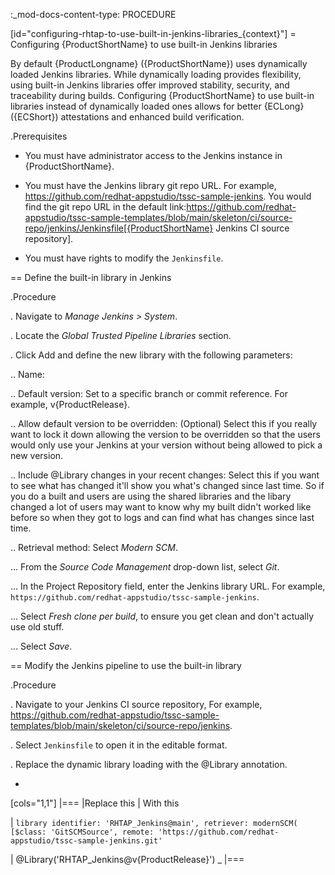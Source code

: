 :_mod-docs-content-type: PROCEDURE

[id="configuring-rhtap-to-use-built-in-jenkins-libraries_{context}"]
= Configuring {ProductShortName} to use built-in Jenkins libraries

By default {ProductLongname} ({ProductShortName}) uses dynamically loaded Jenkins libraries. While dynamically loading provides flexibility, using built-in Jenkins libraries offer improved stability, security, and traceability during builds. Configuring {ProductShortName} to use built-in libraries instead of dynamically loaded ones allows for better {ECLong} ({ECShort}) attestations and enhanced build verification.

.Prerequisites

* You must have administrator access to the Jenkins instance in {ProductShortName}.

* You must have the Jenkins library git repo URL. For example, https://github.com/redhat-appstudio/tssc-sample-jenkins. You would find the git repo URL in the default link:https://github.com/redhat-appstudio/tssc-sample-templates/blob/main/skeleton/ci/source-repo/jenkins/Jenkinsfile[{ProductShortName} Jenkins CI source repository].

* You must have rights to modify the `Jenkinsfile`.

== Define the built-in library in Jenkins

.Procedure

. Navigate to *Manage Jenkins > System*.

. Locate the *Global Trusted Pipeline Libraries* section.

. Click Add and define the new library with the following parameters:

.. Name: <your-library-name>

.. Default version: Set to a specific branch or commit reference. For example, v{ProductRelease}.

.. Allow default version to be overridden: (Optional) Select this if you really want to lock it down allowing the version to be overridden so that the users would only use your Jenkins at your version without being allowed to pick a new version.

.. Include @Library changes in your recent changes: Select this if you want to see what has changed it'll show you what's changed since last time. So if you do a built and users are using the shared libraries and the libary changed a lot of users may want to know why my built didn't worked like before so when they got to logs and can find what has changes since last time.

.. Retrieval method: Select *Modern SCM*.

... From the *Source Code Management* drop-down list, select *Git*.

... In the Project Repository field, enter the Jenkins library URL. For example, `https://github.com/redhat-appstudio/tssc-sample-jenkins`.

... Select *Fresh clone per build*, to ensure you get clean and don't actually use old stuff.

... Select *Save*.

== Modify the Jenkins pipeline to use the built-in library

.Procedure

. Navigate to your Jenkins CI source repository, For example, https://github.com/redhat-appstudio/tssc-sample-templates/blob/main/skeleton/ci/source-repo/jenkins.

. Select `Jenkinsfile` to open it in the editable format.

. Replace the dynamic library loading with the @Library annotation.

+
[cols="1,1"]
|===
|Replace this | With this

| `library identifier: 'RHTAP_Jenkins@main', retriever: modernSCM(
  [$class: 'GitSCMSource',
   remote: 'https://github.com/redhat-appstudio/tssc-sample-jenkins.git'`

| @Library('RHTAP_Jenkins@v{ProductRelease}') _
|===
